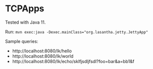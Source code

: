 # TCPApps

Tested with Java 11.

Run: 
```mvn exec:java -Dexec.mainClass="org.lasantha.jetty.JettyApp"```

Sample queries:
* http://localhost:8080/lk/hello
* http://localhost:8080/lk/world
* http://localhost:8080/lk/echo/sklfjsdljfsdl?foo=bar&a=bb1&f
